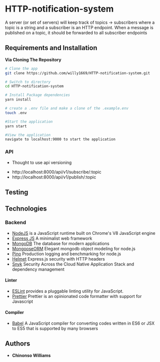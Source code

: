 # HTTP-notification-system
A server (or set of servers) will keep track of topics -> subscribers where a topic is a string and a subscriber is an HTTP endpoint. When a message is published on a topic, it should be forwarded to all subscriber endpoints

## Requirements and Installation

**Via Cloning The Repository**

```bash
# Clone the app
git clone https://github.com/willy1669/HTTP-notification-system.git

# Switch to directory
cd HTTP-notification-system

# Install Package dependencies
yarn install

# create a .env file and make a clone of the .example.env
touch .env

#Start the application
yarn start

#View the application
navigate to localhost:9000 to start the application
```

### API
- Thought to use api versioning
* http://localhost:8000/api/v1/subscribe/:topic
* http://localhost:8000/api/v1/publish/:topic


## Testing

## Technologies

### Backend

- [NodeJS](http://nodejs.org/en) is a JavaScript runtime built on Chrome's V8 JavaScript engine
- [Express JS](http://express.com) A minimalist web framework
- [MongoDB](https://www.mongodb.com/) The database for modern applications
- [MongooseORM](https://mongoosejs.com/) Elegant mongodb object modeling for node.js
- [Pino](https://www.npmjs.com/package/pino) Production logging and benchmarking for node.js
- [Helmet](https://helmetjs.github.io/) Express.js security with HTTP headers
- [Snyk](https://snyk.io/) Security Across the Cloud Native Application Stack and dependency management

#### Linter

- [ESLint](eslint.org) provides a pluggable linting utility for JavaScript.
- [Prettier](https://prettier.io) Prettier is an opinionated code formatter with support for Javascript

#### Compiler

- [Babel](https://babeljs.io/) A JavaScript compiler for converting codes written in ES6 or JSX to ES5 that is supported by many browsers

## Authors

- **Chinonso Williams** 
